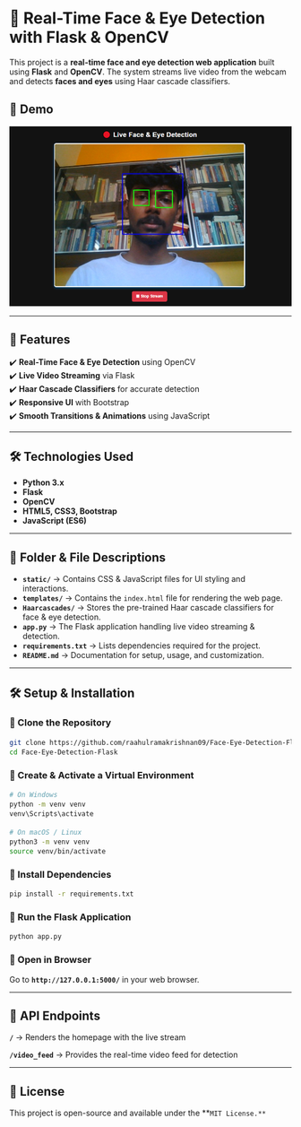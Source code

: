 # 🔴 Real-Time Face & Eye Detection with Flask & OpenCV

This project is a **real-time face and eye detection web application** built using **Flask** and **OpenCV**. The system streams live video from the webcam and detects **faces and eyes** using Haar cascade classifiers.

## 📸 Demo
![Live Streaming Preview](static/live-stream.png)  

---

## 🚀 Features
✔️ **Real-Time Face & Eye Detection** using OpenCV  
✔️ **Live Video Streaming** via Flask  
✔️ **Haar Cascade Classifiers** for accurate detection  
✔️ **Responsive UI** with Bootstrap  
✔️ **Smooth Transitions & Animations** using JavaScript  

---

## 🛠️ Technologies Used
- **Python 3.x**
- **Flask**
- **OpenCV**
- **HTML5, CSS3, Bootstrap**
- **JavaScript (ES6)**
  
---

## 📂 Folder & File Descriptions

- **`static/`** → Contains CSS & JavaScript files for UI styling and interactions.  
- **`templates/`** → Contains the `index.html` file for rendering the web page.  
- **`Haarcascades/`** → Stores the pre-trained Haar cascade classifiers for face & eye detection.  
- **`app.py`** → The Flask application handling live video streaming & detection.  
- **`requirements.txt`** → Lists dependencies required for the project.  
- **`README.md`** → Documentation for setup, usage, and customization.  

---

## 🛠️ Setup & Installation  

### **🔹 Clone the Repository**  
```bash
git clone https://github.com/raahulramakrishnan09/Face-Eye-Detection-Flask.git
cd Face-Eye-Detection-Flask
```

### **🔹 Create & Activate a Virtual Environment**
```bash
# On Windows
python -m venv venv
venv\Scripts\activate

# On macOS / Linux
python3 -m venv venv
source venv/bin/activate
```
### **🔹 Install Dependencies**
```bash
pip install -r requirements.txt
```
### **🔹 Run the Flask Application**
```bash
python app.py
```
### **🔹 Open in Browser**

Go to **`http://127.0.0.1:5000/`** in your web browser.

---

## **📜 API Endpoints**
**`/`**	           →  Renders the homepage with the live stream

**`/video_feed`**	 →  Provides the real-time video feed for detection

---

## 📄 License
This project is open-source and available under the **`MIT License.**`
